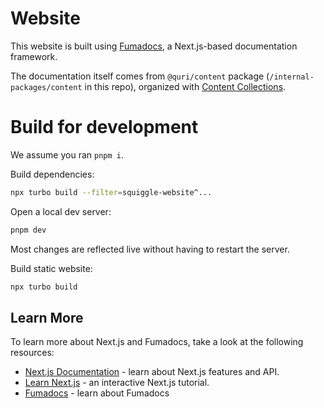 # Website

This website is built using [Fumadocs](https://fumadocs.vercel.app/), a Next.js-based documentation framework.

The documentation itself comes from `@quri/content` package (`/internal-packages/content` in this repo), organized with [Content Collections](https://www.content-collections.dev/).

# Build for development

We assume you ran `pnpm i`.

Build dependencies:

```sh
npx turbo build --filter=squiggle-website^...
```

Open a local dev server:

```sh
pnpm dev
```

Most changes are reflected live without having to restart the server.

Build static website:

```sh
npx turbo build
```

## Learn More

To learn more about Next.js and Fumadocs, take a look at the following
resources:

- [Next.js Documentation](https://nextjs.org/docs) - learn about Next.js
  features and API.
- [Learn Next.js](https://nextjs.org/learn) - an interactive Next.js tutorial.
- [Fumadocs](https://fumadocs.vercel.app) - learn about Fumadocs
